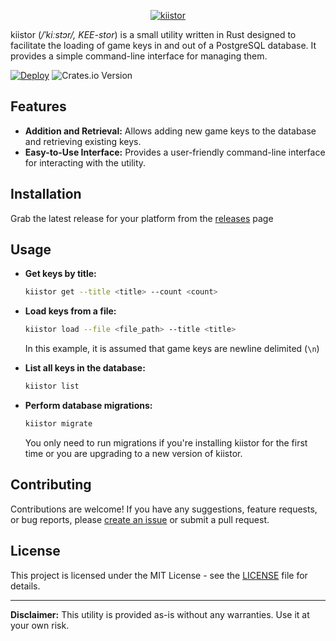 <p align="center">
  <a href="https://github.com/tatupesonen/kiistor">
    <picture>
      <source media="(prefers-color-scheme: dark)" srcset="https://github.com/tatupesonen/kiistor/assets/7150217/89625127-4602-4bff-9186-3c5b8417f305">
      <img src="https://github.com/tatupesonen/kiistor/assets/7150217/89625127-4602-4bff-9186-3c5b8417f305" alt="kiistor" />
    </picture>
  </a>


kiistor (_/ˈkiːstɔr/, KEE-stor_) is a small utility written in Rust designed to facilitate the loading of game keys in and out of a PostgreSQL database. It provides a simple command-line interface for managing them.
</p>

[![Deploy](https://github.com/tatupesonen/kiistor/actions/workflows/release.yml/badge.svg)](https://github.com/tatupesonen/kiistor/actions/workflows/release.yml)
![Crates.io Version](https://img.shields.io/crates/v/kiistor)

## Features
- **Addition and Retrieval:** Allows adding new game keys to the database and retrieving existing keys.
- **Easy-to-Use Interface:** Provides a user-friendly command-line interface for interacting with the utility.

## Installation
Grab the latest release for your platform from the [releases](https://github.com/tatupesonen/kiistor/releases/latest) page

## Usage

- **Get keys by title:**

  ```bash
  kiistor get --title <title> --count <count>
  ```

- **Load keys from a file:**

  ```bash
  kiistor load --file <file_path> --title <title>
  ```
  In this example, it is assumed that game keys are newline delimited (`\n`)

- **List all keys in the database:**

  ```bash
  kiistor list
  ```

- **Perform database migrations:**

  ```bash
  kiistor migrate
  ```
  You only need to run migrations if you're installing kiistor for the first time or you are upgrading to a new version of kiistor.

## Contributing

Contributions are welcome! If you have any suggestions, feature requests, or bug reports, please [create an issue](https://github.com/tatupesonen/kiistor/issues) or submit a pull request.

## License

This project is licensed under the MIT License - see the [LICENSE](LICENSE) file for details.

---

**Disclaimer:** This utility is provided as-is without any warranties. Use it at your own risk.
